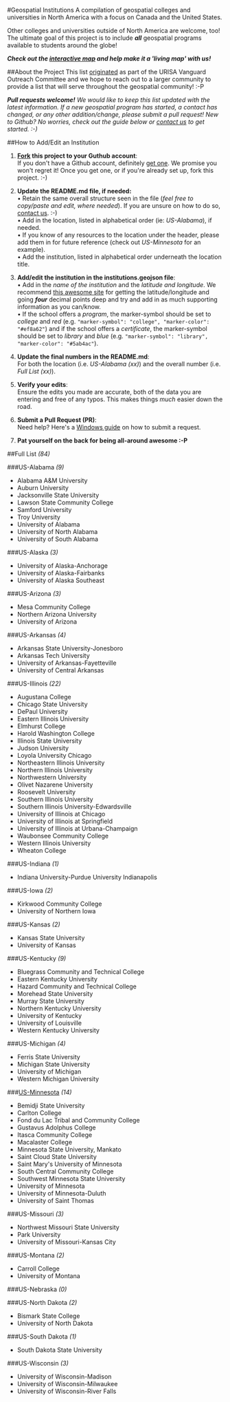 #Geospatial Institutions
A compilation of geospatial colleges and universities in North America with a focus on Canada and the United States. 

Other colleges and universities outside of North America are welcome, too! The ultimate goal of this project is to include **_all_** geospatial programs available to students around the globe!

**_Check out the <a href="http://geospatialem.github.io/geospatial-institutions" target="_blank">interactive map</a> and help make it a 'living map' with us!_**

##About the Project
This list <a href="http://www.urisa.org/careers/colleges-and-universities" target="_blank">originated</a> as part of the URISA Vanguard Outreach Committee and we hope to reach out to a larger community to provide a list that will serve throughout the geospatial community! :-P

*__Pull requests welcome!__ We would like to keep this list updated with the latest information. If a new geospatial program has started, a contact has changed, or any other addition/change, please submit a pull request! New to Github? No worries, check out the guide below or <a href="http://www.twitter.com/urisavc" target="_blank">contact us</a> to get started. :-)*

##How to Add/Edit an Institution

1. **<a href="https://help.github.com/articles/fork-a-repo" target="_blank">Fork</a> this project to your Guthub account**:   
If you don't have a Github account, definitely <a href="https://github.com/join" target="_blank">get one</a>. We promise you won't regret it! Once you get one, or if you're already set up, fork this project. :-)

2. **Update the README.md file, if needed:**  
	• Retain the same overall structure seen in the file (*feel free to copy/paste and edit, where needed*). If you are unsure on how to do so, <a href="http://www.twitter.com/urisavc" target="_blank">contact us</a>. :-)  
	• Add in the location, listed in alphabetical order (ie: *US-Alabama*), if needed.  
	• If you know of any resources to the location under the header, please add them in for future reference (check out *US-Minnesota* for an example).  
	• Add the institution, listed in alphabetical order underneath the location title.   
  
3. **Add/edit the institution in the institutions.geojson file**:   
	• Add in the *name of the institution* and the *latitude and longitude*. We recommend <a href="http://itouchmap.com/latlong.html" target="_blank">this awesome site</a> for getting the latitude/longitude and going **_four_** decimal points deep and try and add in as much supporting information as you can/know.  
	• If the school offers a *program*, the marker-symbol should be set to *college* and *red*  (e.g. `"marker-symbol": "college", "marker-color": "#ef8a62"`) and if the school offers a *certificate*, the marker-symbol should be set to *library* and *blue* (e.g. `"marker-symbol": "library", "marker-color": "#5ab4ac"`).    
  
4. **Update the final numbers in the README.md**:  
For both the location (i.e. *US-Alabama (xx)*) and the overall number (i.e. *Full List (xx)*).

5. **Verify your edits**:  
Ensure the edits you made are accurate, both of the data you are entering and free of any typos. This makes things *much* easier down the road.

6. **Submit a Pull Request (PR)**:  
Need help? Here's a <a href="https://github.com/blog/1969-create-pull-requests-in-github-for-windows" target="_blank">Windows guide</a> on how to submit a request.

7. **Pat yourself on the back for being all-around awesome :-P**


##Full List *(84)*

###US-Alabama *(9)*
- Alabama A&M University 
- Auburn University
- Jacksonville State University
- Lawson State Community College
- Samford University
- Troy University
- University of Alabama
- University of North Alabama
- University of South Alabama

###US-Alaska *(3)*
- University of Alaska-Anchorage
- University of Alaska-Fairbanks
- University of Alaska Southeast

###US-Arizona *(3)*
- Mesa Community College
- Northern Arizona University
- University of Arizona

###US-Arkansas *(4)*
- Arkansas State University-Jonesboro
- Arkansas Tech University
- University of Arkansas-Fayetteville
- University of Central Arkansas

###US-Illinois *(22)*
- Augustana College
- Chicago State University
- DePaul University
- Eastern Illinois University
- Elmhurst College
- Harold Washington College
- Illinois State University
- Judson University
- Loyola University Chicago
- Northeastern Illinois University
- Northern Illinois University
- Northwestern University
- Olivet Nazarene University
- Roosevelt University
- Southern Illinois University
- Southern Illinois University-Edwardsville
- University of Illinois at Chicago
- University of Illinois at Springfield
- University of Illinois at Urbana-Champaign
- Waubonsee Community College
- Western Illinois University
- Wheaton College

###US-Indiana *(1)*
- Indiana University-Purdue University Indianapolis

###US-Iowa *(2)*
- Kirkwood Community College
- University of Northern Iowa

###US-Kansas *(2)*
- Kansas State University
- University of Kansas

###US-Kentucky *(9)*
- Bluegrass Community and Technical College
- Eastern Kentucky University
- Hazard Community and Technical College
- Morehead State University
- Murray State University
- Northern Kentucky University
- University of Kentucky
- University of Louisville
- Western Kentucky University

###US-Michigan *(4)*
- Ferris State University
- Michigan State University
- University of Michigan
- Western Michigan University

###<a href="http://www.mngislis.org/?page=higher_ed_links" target="_blank">US-Minnesota</a> *(14)*

- Bemidji State University
- Carlton College
- Fond du Lac Tribal and Community College
- Gustavus Adolphus College
- Itasca Community College
- Macalaster College
- Minnesota State University, Mankato
- Saint Cloud State University
- Saint Mary's University of Minnesota
- South Central Community College
- Southwest Minnesota State University
- University of Minnesota
- University of Minnesota-Duluth
- University of Saint Thomas

###US-Missouri *(3)*
- Northwest Missouri State University
- Park University
- University of Missouri-Kansas City

###US-Montana *(2)*
- Carroll College
- University of Montana

###US-Nebraska *(0)*

###US-North Dakota *(2)*
- Bismark State College
- University of North Dakota

###US-South Dakota *(1)*
- South Dakota State University

###US-Wisconsin *(3)*
- University of Wisconsin-Madison
- University of Wisconsin-Milwaukee
- University of Wisconsin-River Falls